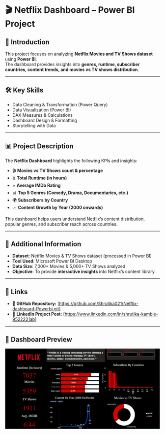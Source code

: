 # 🎬 Netflix Dashboard – Power BI Project  

## 📌 Introduction  
This project focuses on analyzing **Netflix Movies and TV Shows dataset** using **Power BI**.  
The dashboard provides insights into **genres, runtime, subscriber countries, content trends, and movies vs TV shows distribution**.  

---
## 🛠️ Key Skills  
- Data Cleaning & Transformation (Power Query)  
- Data Visualization (Power BI)  
- DAX Measures & Calculations  
- Dashboard Design & Formatting  
- Storytelling with Data  

---
## 📊 Project Description  
The **Netflix Dashboard** highlights the following KPIs and insights:  
- 🎬 **Movies vs TV Shows count & percentage**  
- ⏳ **Total Runtime (in hours)**  
- ⭐ **Average IMDb Rating**  
- 📊 **Top 5 Genres (Comedy, Drama, Documentaries, etc.)**  
- 🌍 **Subscribers by Country**  
- 📈 **Content Growth by Year (2000 onwards)**  

This dashboard helps users understand Netflix’s content distribution, popular genres, and subscriber reach across countries.  

---
## 📂 Additional Information  
- **Dataset**: Netflix Movies & TV Shows dataset (processed in Power BI)  
- **Tool Used**: Microsoft Power BI Desktop  
- **Data Size**: 7,000+ Movies & 5,000+ TV Shows analyzed  
- **Objective**: To provide **interactive insights** into Netflix’s content library.  

---
## 🔗 Links  
- 📂 **GitHub Repository:** [https://github.com/Shrutika021/Netflix-dashboard-Powerbi.git] 
- 🔗 **LinkedIn Project Post:** [https://www.linkedin.com/in/shrutika-kamble-9522221ab] 

---
## 📸 Dashboard Preview  
![Netflix Dashboard](https://github.com/Shrutika021/Netflix-dashboard-Powerbi/blob/main/Netflix%20Dashboard.png?raw=true)
